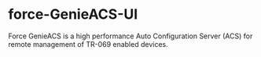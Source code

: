# force-GenieACS-UI
Force GenieACS is a high performance Auto Configuration Server (ACS) for remote management of TR-069 enabled devices.
